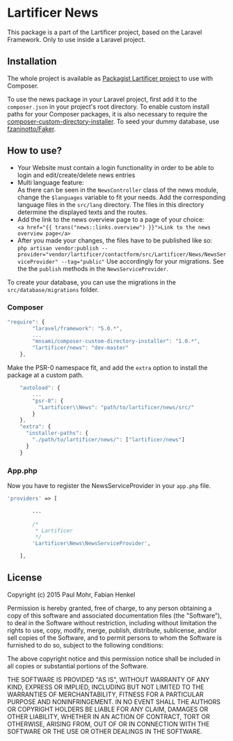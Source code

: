 # Lartificer News

This package is a part of the Lartificer project, based on the Laravel Framework. Only to use inside a Laravel project.

## Installation
The whole project is available as [Packagist Lartificer project](https://packagist.org/packages/lartificer/news) to use with Composer.

To use the news package in your Laravel project, first add it to the `composer.json` in your project's root directory. To enable custom install paths for your Composer packages, it is also necessary to require the [composer-custom-directory-installer](https://github.com/mnsami/composer-custom-directory-installer). To seed your dummy database, use [fzaninotto/Faker](https://github.com/fzaninotto/Faker).

## How to use?
- Your Website must contain a login functionality in order to be able to login and edit/create/delete news entries
- Multi language feature: \
As there can be seen in the `NewsController` class of the news module, change the `$languages` variable to fit your needs. Add the corresponding language files in the `src/lang` directory. The files in this directory determine the displayed texts and the routes.
- Add the link to the news overview page to a page of your choice: \
`<a href="{{ trans("news::links.overview") }}">Link to the news overview page</a>`
- After you made your changes, the files have to be published like so:\
`php artisan vendor:publish --provider="vendor/lartificer/contactform/src/Lartificer/News/NewsServiceProvider" --tag="public"`
Use accordingly for your migrations. See the the `publish` methods in the `NewsServiceProvider`.

To create your database, you can use the migrations in the `src/database/migrations` folder.


### Composer
```javascript
"require": {
		"laravel/framework": "5.0.*",
		...
        "mnsami/composer-custom-directory-installer": "1.0.*",
        "lartificer/news": "dev-master"
	},
```
Make the PSR-0 namespace fit, and add the `extra` option to install the package at a custom path.
```javascript
    "autoload": {
        ...
	    "psr-0": {
		  "Lartificer\\News": "path/to/lartificer/news/src/"
		}
	},
    "extra": {
      "installer-paths": {
        "./path/to/lartificer/news/": ["lartificer/news"]
      }
    }
```

### App.php
Now you have to register the NewsServiceProvider in your `app.php` file.

```php
'providers' => [

		...
		
		/*
		 * Lartificer
		 */ 
		'Lartificer\News\NewsServiceProvider',

	],
```

## License
Copyright (c) 2015 Paul Mohr, Fabian Henkel

Permission is hereby granted, free of charge, to any person obtaining a copy
of this software and associated documentation files (the "Software"), to deal
in the Software without restriction, including without limitation the rights
to use, copy, modify, merge, publish, distribute, sublicense, and/or sell
copies of the Software, and to permit persons to whom the Software is
furnished to do so, subject to the following conditions:

The above copyright notice and this permission notice shall be included in
all copies or substantial portions of the Software.

THE SOFTWARE IS PROVIDED "AS IS", WITHOUT WARRANTY OF ANY KIND, EXPRESS OR
IMPLIED, INCLUDING BUT NOT LIMITED TO THE WARRANTIES OF MERCHANTABILITY,
FITNESS FOR A PARTICULAR PURPOSE AND NONINFRINGEMENT. IN NO EVENT SHALL THE
AUTHORS OR COPYRIGHT HOLDERS BE LIABLE FOR ANY CLAIM, DAMAGES OR OTHER
LIABILITY, WHETHER IN AN ACTION OF CONTRACT, TORT OR OTHERWISE, ARISING FROM,
OUT OF OR IN CONNECTION WITH THE SOFTWARE OR THE USE OR OTHER DEALINGS IN
THE SOFTWARE.
